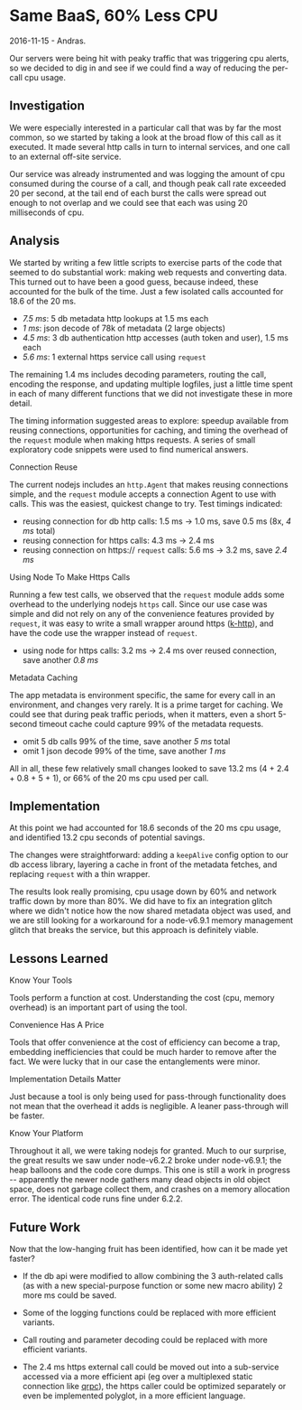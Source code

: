 Same BaaS, 60% Less CPU
=======================
2016-11-15 - Andras.

Our servers were being hit with peaky traffic that was triggering cpu alerts, so we
decided to dig in and see if we could find a way of reducing the per-call cpu usage.


Investigation
-------------

We were especially interested in a particular call that was by far the most common,
so we started by taking a look at the broad flow of this call as it executed.
It made several http calls in turn to internal services, and one call to an
external off-site service.

Our service was already instrumented and was logging the amount of cpu consumed
during the course of a call, and though peak call rate exceeded 20 per second, at the
tail end of each burst the calls were spread out enough to not overlap and we could
see that each was using 20 milliseconds of cpu.


Analysis
--------

We started by writing a few little scripts to exercise parts of the code that seemed
to do substantial work:  making web requests and converting data.  This turned out to
have been a good guess, because indeed, these accounted for the bulk of the time.
Just a few isolated calls accounted for 18.6 of the 20 ms.

- *7.5 ms*: 5 db metadata http lookups at 1.5 ms each
- *1 ms*: json decode of 78k of metadata (2 large objects)
- *4.5 ms*: 3 db authentication http accesses (auth token and user), 1.5 ms each
- *5.6 ms*: 1 external https service call using `request`

The remaining 1.4 ms includes decoding parameters, routing the call, encoding the
response, and updating multiple logfiles, just a little time spent in each of many
different functions that we did not investigate these in more detail.

The timing information suggested areas to explore:  speedup available from reusing
connections, opportunities for caching, and timing the overhead of the `request`
module when making https requests.  A series of small exploratory code snippets were
used to find numerical answers.

Connection Reuse

The current nodejs includes an `http.Agent` that makes reusing connections simple,
and the `request` module accepts a connection Agent to use with calls.  This was
the easiest, quickest change to try.  Test timings indicated:

- reusing connection for db http calls: 1.5 ms -> 1.0 ms, save 0.5 ms (8x, *4 ms* total)
- reusing connection for https calls: 4.3 ms -> 2.4 ms
- reusing connection on https:// `request` calls: 5.6 ms -> 3.2 ms, save *2.4 ms*

Using Node To Make Https Calls

Running a few test calls, we observed that the `request` module adds some overhead to
the underlying nodejs `https` call.  Since our use case was simple and did not rely
on any of the convenience features provided by `request`, it was easy to write a small
wrapper around https ([k-http](https://github.com/andrasq/node-k-http)), and have
the code use the wrapper instead of `request`.

- using node for https calls: 3.2 ms -> 2.4 ms over reused connection, save another *0.8 ms*

Metadata Caching

The app metadata is environment specific, the same for every call in an environment,
and changes very rarely.  It is a prime target for caching.  We could see that during
peak traffic periods, when it matters, even a short 5-second timeout cache could
capture 99% of the metadata requests.

- omit 5 db calls 99% of the time, save another *5 ms* total
- omit 1 json decode 99% of the time, save another *1 ms*

All in all, these few relatively small changes looked to save 13.2 ms (4 +
2.4 + 0.8 + 5 + 1), or 66% of the 20 ms cpu used per call.


Implementation
--------------

At this point we had accounted for 18.6 seconds of the 20 ms cpu usage, and
identified 13.2 cpu seconds of potential savings.

The changes were straightforward:  adding a `keepAlive` config option to our db
access library, layering a cache in front of the metadata fetches, and replacing
`request` with a thin wrapper.

The results look really promising, cpu usage down by 60% and network traffic down by
more than 80%.  We did have to fix an integration glitch where we didn't notice how
the now shared metadata object was used, and we are still looking for a workaround
for a node-v6.9.1 memory management glitch that breaks the service, but this approach
is definitely viable.


Lessons Learned
---------------

Know Your Tools

Tools perform a function at cost.  Understanding the cost (cpu, memory overhead) is
an important part of using the tool.

Convenience Has A Price

Tools that offer convenience at the cost of efficiency can become a trap, embedding
inefficiencies that could be much harder to remove after the fact.  We were lucky
that in our case the entanglements were minor.

Implementation Details Matter

Just because a tool is only being used for pass-through functionality does not mean
that the overhead it adds is negligible.  A leaner pass-through will be faster.

Know Your Platform

Throughout it all, we were taking nodejs for granted.  Much to our surprise, the
great results we saw under node-v6.2.2 broke under node-v6.9.1; the heap balloons and
the code core dumps.  This one is still a work in progress -- apparently the newer
node gathers many dead objects in old object space, does not garbage collect them,
and crashes on a memory allocation error.  The identical code runs fine under 6.2.2.


Future Work
-----------

Now that the low-hanging fruit has been identified, how can it be made yet faster?

- If the db api were modified to allow combining the 3 auth-related calls (as with a
  new special-purpose function or some new macro ability) 2 more ms could be saved.

- Some of the logging functions could be replaced with more efficient variants.

- Call routing and parameter decoding could be replaced with more efficient variants.

- The 2.4 ms https external call could be moved out into a sub-service accessed via a
  more efficient api (eg over a multiplexed static connection like
  [qrpc](https://github.com/andrasq/node-qrpc)), the https caller could be optimized
  separately or even be implemented polyglot, in a more efficient language.
